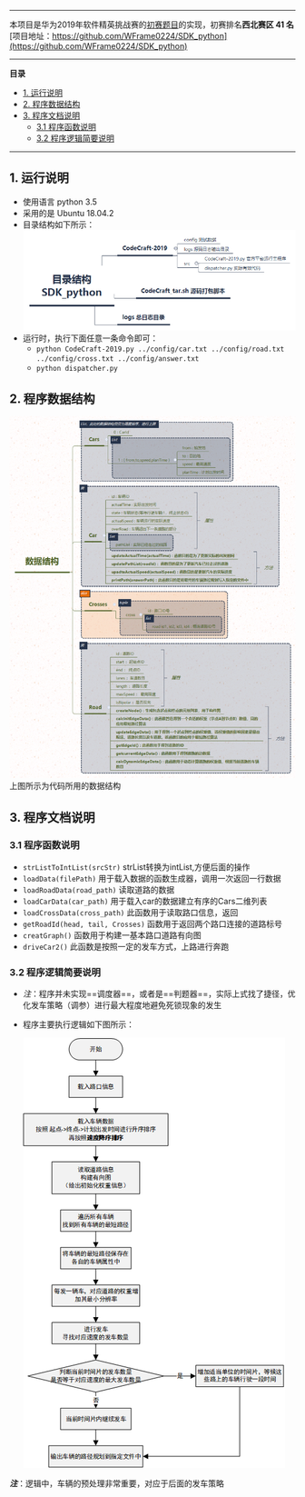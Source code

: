 * * *

本项目是华为2019年软件精英挑战赛的[初赛题目](https://codecraft.huawei.com/Generaldetail)的实现，初赛排名**西北赛区 41 名**
[项目地址：https://github.com/WFrame0224/SDK_python](https://github.com/WFrame0224/SDK_python)

* * *

**目录**

- [1. 运行说明](#1-运行说明)
- [2. 程序数据结构](#2-程序数据结构)
- [3. 程序文档说明](#3-程序文档说明)
  - [3.1 程序函数说明](#3-1-程序函数说明)
  - [3.2 程序逻辑简要说明](#3-2-程序逻辑简要说明)

* * *

## 1. 运行说明

- 使用语言 python 3.5
- 采用的是 Ubuntu 18.04.2
- 目录结构如下所示：
     ![目录结构 SDK_python](docs/%E7%9B%AE%E5%BD%95%E7%BB%93%E6%9E%84%20SDK_python.png)
- 运行时，执行下面任意一条命令即可：
  - `python CodeCraft-2019.py ../config/car.txt ../config/road.txt ../config/cross.txt ../config/answer.txt`  
  - `python dispatcher.py`

## 2. 程序数据结构

![数据结构](docs/%E6%95%B0%E6%8D%AE%E7%BB%93%E6%9E%84.png)
上图所示为代码所用的数据结构

## 3. 程序文档说明

### 3.1 程序函数说明

- `strListToIntList(srcStr)`   strList转换为intList,方便后面的操作
- `loadData(filePath)`  用于载入数据的函数生成器，调用一次返回一行数据
- `loadRoadData(road_path)`  读取道路的数据
- `loadCarData(car_path)`  用于载入car的数据建立有序的Cars二维列表
- `loadCrossData(cross_path)`  此函数用于读取路口信息，返回
- `getRoadId(head, tail, Crosses)`  函数用于返回两个路口连接的道路标号
- `creatGraph()`  函数用于构建一基本路口道路有向图
- `driveCar2()`  此函数是按照一定的发车方式，上路进行奔跑

### 3.2 程序逻辑简要说明

- _注_：程序并未实现==调度器==，或者是==判题器==，实际上式找了捷径，优化发车策略（调参）进行最大程度地避免死锁现象的发生
- 程序主要执行逻辑如下图所示：
      

   ![程序逻辑](docs/%E7%A8%8B%E5%BA%8F%E9%80%BB%E8%BE%91.png)

**_注_**：逻辑中，车辆的预处理非常重要，对应于后面的发车策略

